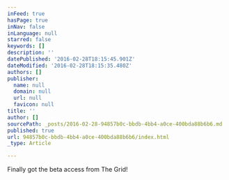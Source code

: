 ```yaml
---
inFeed: true
hasPage: true
inNav: false
inLanguage: null
starred: false
keywords: []
description: ''
datePublished: '2016-02-28T18:15:45.901Z'
dateModified: '2016-02-28T18:15:35.480Z'
authors: []
publisher:
  name: null
  domain: null
  url: null
  favicon: null
title: ''
author: []
sourcePath: _posts/2016-02-28-94857b0c-bbdb-4bb4-a0ce-400bda88b6b6.md
published: true
url: 94857b0c-bbdb-4bb4-a0ce-400bda88b6b6/index.html
_type: Article

---
```

Finally got the beta access from The Grid!
